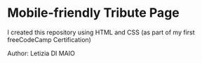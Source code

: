 # Mobile-friendly Tribute Page

I created this repository using HTML and CSS
(as part of my first freeCodeCamp Certification)

Author: Letizia DI MAIO